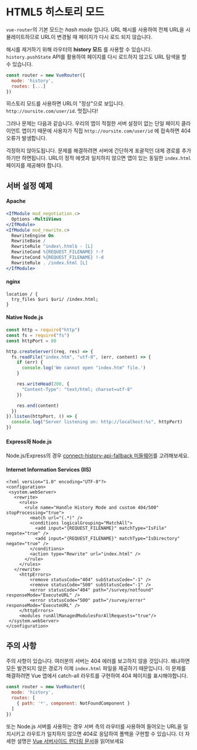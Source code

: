 # HTML5 히스토리 모드

`vue-router`의 기본 모드는 _hash mode_ 입니다. URL 해시를 사용하여 전체 URL을 시뮬레이트하므로 URL이 변경될 때 페이지가 다시 로드 되지 않습니다.

해시를 제거하기 위해 라우터의 **history 모드** 를 사용할 수 있습니다. `history.pushState` API를 활용하여 페이지를 다시 로드하지 않고도 URL 탐색을 할 수 있습니다.

``` js
const router = new VueRouter({
  mode: 'history',
  routes: [...]
})
```

히스토리 모드를 사용하면 URL이 "정상"으로 보입니다. `http://oursite.com/user/id`. 멋집니다!

그러나 문제는 다음과 같습니다. 우리의 앱이 적절한 서버 설정이 없는 단일 페이지 클라이언트 앱이기 때문에 사용자가 직접 `http://oursite.com/user/id` 에 접속하면 404 오류가 발생합니다.

걱정하지 않아도됩니다. 문제를 해결하려면 서버에 간단하게 포괄적인 대체 경로를 추가하기만 하면됩니다. URL이 정적 에셋과 일치하지 않으면 앱이 있는 동일한 `index.html`페이지를 제공해야 합니다.

## 서버 설정 예제

#### Apache

```apache
<IfModule mod_negotiation.c>
  Options -MultiViews
</IfModule>
<IfModule mod_rewrite.c>
  RewriteEngine On
  RewriteBase /
  RewriteRule ^index\.html$ - [L]
  RewriteCond %{REQUEST_FILENAME} !-f
  RewriteCond %{REQUEST_FILENAME} !-d
  RewriteRule . /index.html [L]
</IfModule>
```

#### nginx

```nginx
location / {
  try_files $uri $uri/ /index.html;
}
```

#### Native Node.js

```js
const http = require("http")
const fs = require("fs")
const httpPort = 80

http.createServer((req, res) => {
  fs.readFile("index.htm", "utf-8", (err, content) => {
    if (err) {
      console.log('We cannot open "index.htm" file.')
    }

    res.writeHead(200, {
      "Content-Type": "text/html; charset=utf-8"
    })

    res.end(content)
  })
}).listen(httpPort, () => {
  console.log("Server listening on: http://localhost:%s", httpPort)
})
```


#### Express와 Node.js

Node.js/Express의 경우 [connect-history-api-fallback 미들웨어](https://github.com/bripkens/connect-history-api-fallback)를 고려해보세요.

#### Internet Information Services (IIS)

```
<?xml version="1.0" encoding="UTF-8"?>
<configuration>
 <system.webServer>
   <rewrite>
     <rules>
       <rule name="Handle History Mode and custom 404/500" stopProcessing="true">
         <match url="(.*)" />
         <conditions logicalGrouping="MatchAll">
           <add input="{REQUEST_FILENAME}" matchType="IsFile" negate="true" />
           <add input="{REQUEST_FILENAME}" matchType="IsDirectory" negate="true" />
         </conditions>
         <action type="Rewrite" url="index.html" />
       </rule>
     </rules>
   </rewrite>
     <httpErrors>     
         <remove statusCode="404" subStatusCode="-1" />                
         <remove statusCode="500" subStatusCode="-1" />
         <error statusCode="404" path="/survey/notfound" responseMode="ExecuteURL" />                
         <error statusCode="500" path="/survey/error" responseMode="ExecuteURL" />
     </httpErrors>
     <modules runAllManagedModulesForAllRequests="true"/>
 </system.webServer>
</configuration>
```


## 주의 사항

주의 사항이 있습니다. 여러분의 서버는 404 에러를 보고하지 않을 것입니다. 왜냐하면 모든 발견되지 않은 경로가 이제 `index.html` 파일을 제공하기 때문입니다. 이 문제를 해결하려면 Vue 앱에서 catch-all 라우트를 구현하여 404 페이지를 표시해야합니다.


``` js
const router = new VueRouter({
  mode: 'history',
  routes: [
    { path: '*', component: NotFoundComponent }
  ]
})
```

또는 Node.js 서버를 사용하는 경우 서버 측의 라우터를 사용하여 들어오는 URL을 일치시키고 라우트가 일치하지 않으면 404로 응답하여 폴백을 구현할 수 있습니다. 더 자세한 설명은 [Vue 서버사이드 렌더링 문서](https://ssr.vuejs.org/en/)을 읽어보세요
